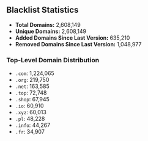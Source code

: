 ## Blacklist Statistics

- **Total Domains:** 2,608,149
- **Unique Domains:** 2,608,149
- **Added Domains Since Last Version:** 635,210
- **Removed Domains Since Last Version:** 1,048,977

### Top-Level Domain Distribution

-  `.com`: 1,224,065
-  `.org`: 219,750
-  `.net`: 163,585
-  `.top`: 72,748
-  `.shop`: 67,945
-  `.io`: 60,910
-  `.xyz`: 60,013
-  `.pl`: 48,228
-  `.info`: 44,267
-  `.fr`: 34,907
